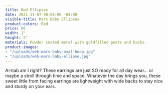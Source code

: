 ```yaml
---
title: Red Ellipses
date: 2021-11-07 00:08:00 -04:00
visible-title: Mars Baby Ellipses
product-colors: Red
price: 66
width: 1"
height: 2"
materials: Powder coated metal with goldfilled posts and backs.
product-images:
- "/uploads/web-mars-baby-oval-hoop.jpg"
- "/uploads/web-mars-baby-ellipse.jpg"
---
```


A=πab am I right? These earrings are just SO ready for all day wear... or maybe a stroll through time and space. Whatever the day brings you, these sweet little front facing earrings are lightweight with wide backs to stay nice and sturdy on your ears. 